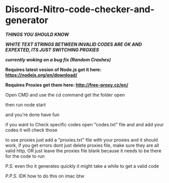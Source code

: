 # Discord-Nitro-code-checker-and-generator
_**THINGS YOU SHOULD KNOW**_

_**WHITE TEXT STRINGS BETWEEN INVALID CODES ARE OK AND EXPEXTED, ITS JUST SWITCHING PROXIES**_

_**currently woking on a bug fix (Random Crashes)**_

**Requires latest vesion of Node.js get it here: https://nodejs.org/en/download/**

**Requires Proxies get them here: http://free-proxy.cz/en/**

Open CMD and use the cd command get the folder open

then run node start

and you're done have fun

if you want to Check specific codes open "codes.txt" file and and add your codes it will check those

to use proxies just add a "proxies.txt" file with your proxies and it should work, if you get errors dont just delete proxies file, make sure they are all valid http, OR just leave the proxies file blank because it needs to be there for the code to run



*P.S.* even tho it generates quickly it might take a while to get a valid code

*P.P.S.* IDK how to do this on imac btw
